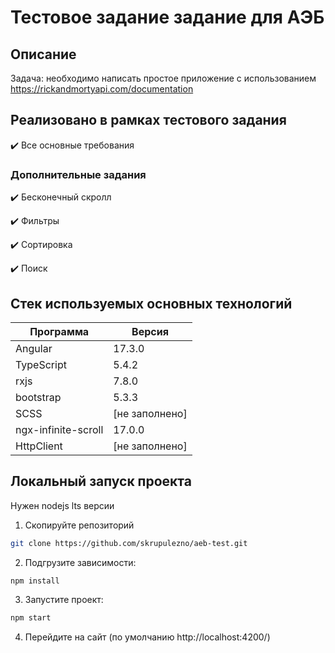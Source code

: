 # Тестовое задание задание для AЭБ
## Описание
Задача: необходимо написать простое приложение с использованием https://rickandmortyapi.com/documentation


## Реализовано в рамках тестового задания

✔️ Все основные требования

### Дополнительные задания

✔️ Бесконечный скролл

✔️ Фильтры

✔️ Сортировка

✔️ Поиск


## Стек используемых основных технологий

| Программа    | Версия |
|--------------|--------|
| Angular       | 17.3.0 |
| TypeScript    | 5.4.2 |
| rxjs         | 7.8.0 |
| bootstrap   | 5.3.3 |
| SCSS        | [не заполнено] |
| ngx-infinite-scroll   | 17.0.0 |
| HttpClient     | [не заполнено] |

## Локальный запуск проекта
Нужен nodejs lts версии
1. Скопируйте репозиторий 
```bash
git clone https://github.com/skrupulezno/aeb-test.git
```
2. Подгрузите зависимости:
```bash
npm install
```
3. Запустите проект:
```bash
npm start
```
4. Перейдите на сайт (по умолчанию http://localhost:4200/)
